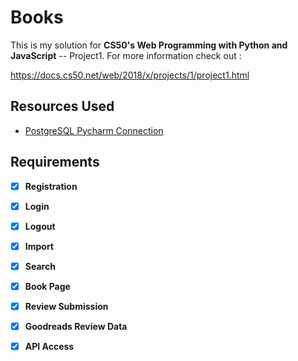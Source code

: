 # Books

This is my solution for **CS50's Web Programming with Python and JavaScript** -- Project1. For more information check out :

https://docs.cs50.net/web/2018/x/projects/1/project1.html

## Resources Used

- [PostgreSQL Pycharm Connection](https://www.jetbrains.com/help/pycharm/connecting-to-a-database.html)

## Requirements

- [x] **Registration**
- [x] **Login**
- [x] **Logout**
- [x] **Import**
- [x] **Search**
- [x] **Book Page**
- [x] **Review Submission**
- [x] **Goodreads Review Data**
- [x] **API Access**

